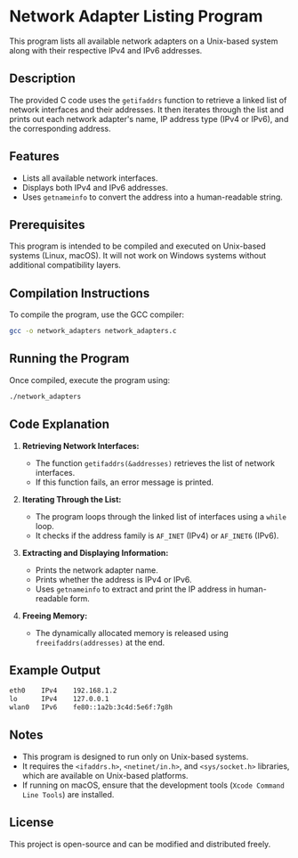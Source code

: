 # Network Adapter Listing Program

This program lists all available network adapters on a Unix-based system along with their respective IPv4 and IPv6 addresses.

## Description

The provided C code uses the `getifaddrs` function to retrieve a linked list of network interfaces and their addresses. It then iterates through the list and prints out each network adapter's name, IP address type (IPv4 or IPv6), and the corresponding address.

## Features
- Lists all available network interfaces.
- Displays both IPv4 and IPv6 addresses.
- Uses `getnameinfo` to convert the address into a human-readable string.

## Prerequisites
This program is intended to be compiled and executed on Unix-based systems (Linux, macOS). It will not work on Windows systems without additional compatibility layers.

## Compilation Instructions
To compile the program, use the GCC compiler:

```sh
gcc -o network_adapters network_adapters.c
```

## Running the Program
Once compiled, execute the program using:

```sh
./network_adapters
```

## Code Explanation

1. **Retrieving Network Interfaces:**
   - The function `getifaddrs(&addresses)` retrieves the list of network interfaces.
   - If this function fails, an error message is printed.

2. **Iterating Through the List:**
   - The program loops through the linked list of interfaces using a `while` loop.
   - It checks if the address family is `AF_INET` (IPv4) or `AF_INET6` (IPv6).

3. **Extracting and Displaying Information:**
   - Prints the network adapter name.
   - Prints whether the address is IPv4 or IPv6.
   - Uses `getnameinfo` to extract and print the IP address in human-readable form.

4. **Freeing Memory:**
   - The dynamically allocated memory is released using `freeifaddrs(addresses)` at the end.

## Example Output
```sh
eth0    IPv4    192.168.1.2
lo      IPv4    127.0.0.1
wlan0   IPv6    fe80::1a2b:3c4d:5e6f:7g8h
```

## Notes
- This program is designed to run only on Unix-based systems.
- It requires the `<ifaddrs.h>`, `<netinet/in.h>`, and `<sys/socket.h>` libraries, which are available on Unix-based platforms.
- If running on macOS, ensure that the development tools (`Xcode Command Line Tools`) are installed.

## License
This project is open-source and can be modified and distributed freely.

